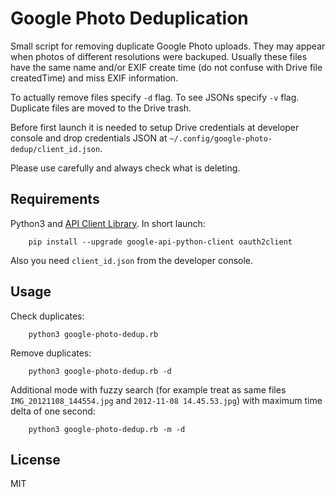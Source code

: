 # Google Photo Deduplication

Small script for removing duplicate Google Photo uploads.
They may appear when photos of different resolutions were backuped.
Usually these files have the same name and/or EXIF create time (do not
confuse with Drive file createdTime) and miss EXIF information.

To actually remove files specify `-d` flag. To see JSONs specify `-v` flag.
Duplicate files are moved to the Drive trash.

Before first launch it is needed to setup Drive credentials at developer console
and drop credentials JSON at `~/.config/google-photo-dedup/client_id.json`.

Please use carefully and always check what is deleting.

## Requirements

Python3 and [API Client Library](https://developers.google.com/api-client-library/python/start/installation).
In short launch:

		pip install --upgrade google-api-python-client oauth2client

Also you need `client_id.json` from the developer console.

## Usage

Check duplicates:

		python3 google-photo-dedup.rb

Remove duplicates:

		python3 google-photo-dedup.rb -d

Additional mode with fuzzy search (for example treat as same files
`IMG_20121108_144554.jpg` and `2012-11-08 14.45.53.jpg`) with maximum time delta of one second:

		python3 google-photo-dedup.rb -m -d

## License

MIT
